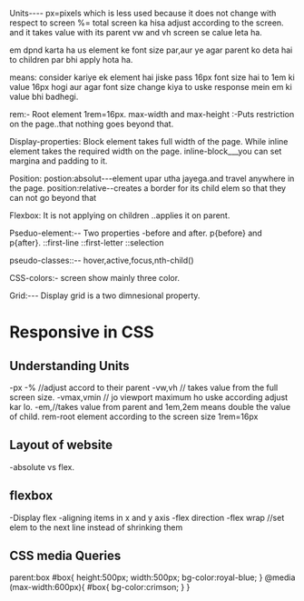 
Units----
px=pixels which is less used because it does not change with respect to screen
%= total screen ka hisa adjust according to the screen. and it takes value with its parent
vw and vh screen se calue leta ha.

em dpnd karta ha us element ke font size par,aur ye agar parent ko deta hai to children par bhi apply hota ha.

means: consider kariye ek element hai jiske pass 16px font size hai to 1em ki value 16px hogi aur agar
font size change kiya to uske response mein em ki value bhi badhegi.

rem:- Root element 
1rem=16px.
max-width and max-height :-Puts restriction on the page..that nothing goes beyond that.

Display-properties:
Block element takes full width of the page.
While inline element takes the required width on the page.
inline-block___you can set margina and padding to it.

Position:
postion:absolut---element upar utha jayega.and travel anywhere in the page.
position:relative--creates a border for its child elem so that they can not go beyond that

Flexbox:
It is not applying on children ..applies it on parent.

Pseduo-element:--
Two properties -before and after.
p{before} and p{after}.
::first-line
::first-letter
::selection

pseudo-classes::-- hover,active,focus,nth-child()

CSS-colors:-
screen show mainly three color.

Grid:---
Display grid is a two dimnesional property.


# Responsive in CSS

## Understanding Units
-px
-%  //adjust accord to their parent
-vw,vh  // takes value from the full screen size.
-vmax,vmin  // jo viewport maximum ho uske according adjust kar lo.
-em,//takes value from parent and 1em,2em means double the value of child.
rem-root element
according to the screen size
1rem=16px

## Layout of website
-absolute vs flex.
 
## flexbox
-Display flex
-aligning items in x and y axis
-flex direction
-flex wrap //set elem to the next line instead of shrinking them

## CSS media Queries

parent:box
#box{
    height:500px;
    width:500px;
    bg-color:royal-blue;
}
@media (max-width:600px){
    #box{
        bg-color:crimson;
    }
}